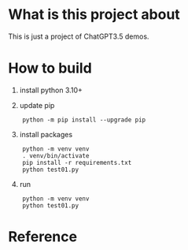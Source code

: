What is this project about
=========
This is just a project of ChatGPT3.5 demos. 


How to build
============
1. install python 3.10+


2. update pip
```shell
    python -m pip install --upgrade pip
```

3. install packages
```shell
    python -m venv venv
    . venv/bin/activate
    pip install -r requirements.txt
    python test01.py
```

4. run
```shell
    python -m venv venv
    python test01.py
```

Reference
=========
